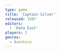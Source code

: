 ```yaml
---
type: game
title: 'Captain Silver'
released: 1987
editors: 
  - 'Data East'
players: 1
genres:
  - Aventure
---
```


